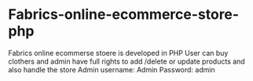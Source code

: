 # Fabrics-online-ecommerce-store-php
Fabrics online ecommerse stoere is developed in PHP
User can buy clothers and admin have full rights to add /delete or update products and also handle the store
Admin username: Admin
Password: admin
